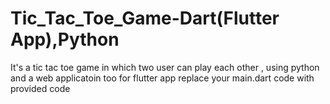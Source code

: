# Tic_Tac_Toe_Game-Dart(Flutter App),Python
It's a tic tac toe game in which two user can play each other , using python and a web applicatoin too
for flutter app replace your main.dart code with provided code

